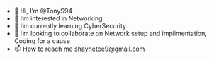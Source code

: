 - 👋 Hi, I’m @TonyS94
- 👀 I’m interested in Networking
- 🌱 I’m currently learning CyberSecurity
- 💞️ I’m looking to collaborate on Network setup and implimentation, Coding for a cause
- 📫 How to reach me shaynetee9@gmail.com

<!---
TonyS94/TonyS94 is a ✨ special ✨ repository because its `README.md` (this file) appears on your GitHub profile.
You can click the Preview link to take a look at your changes.
--->
